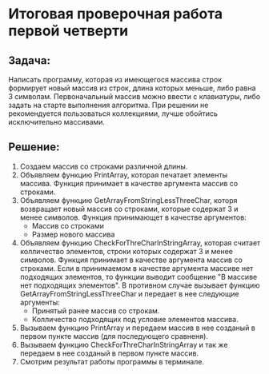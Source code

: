 # Итоговая проверочная работа первой четверти

## Задача:

 Написать программу, которая из имеющегося массива строк формирует новый массив из строк, длина которых меньше, либо равна 3 символам. Первоначальный массив можно ввести с клавиатуры, либо задать на старте выполнения алгоритма. При решении не рекомендуется пользоваться коллекциями, лучше обойтись исключительно массивами.

## Решение:
 1. Создаем массив со строками различной длины.
 2. Объявляем функцию PrintArray, которая печатает элементы массива. Функция принимает в качестве аргумента массив со строками.
 3. Объявляем функцию GetArrayFromStringLessThreeChar, которя возвращает новый массив со строками, которые содержат 3 и менее символов. Функция принимающет в качестве аргументов:
    - Массив со строками
    - Размер нового массива
4. Объявляем функцию CheckForThreCharInStringArray, которая считает колличество элементов, строки которых содержат 3 и менее символов. Функция принимает в качестве аргумента массив со строками. Если в принимаемом в качестве аргумента массиве нет подходящих элементов, то функции выводит сообщение "В массиве нет подходящих элементов". В противном случае вызывает функцию GetArrayFromStringLessThreeChar и передает в нее следующие аргументы:
    - Принятый ранее массив со строкам.
    - Колличество подходящих под условие элементов массива. 
5. Вызываем функцию PrintArray и передаем массив в нее созданый в первом пункте массив (для последующего сравненя).
6. Вызываем функцию CheckForThreCharInStringArray и так же передаем в нее созданый в первом пункте массив.
7. Смотрим результат работы программы в терминале.
